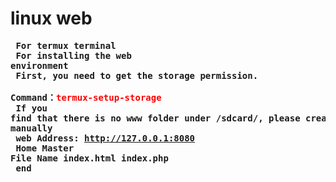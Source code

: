 # linux web
<strong><pre>
For termux terminal<br>
For installing the web environment<br>
First, you need to get the storage permission.<br>
Command：<font color="#ff000000">termux-setup-storage</font><br>
If you find that there is no www folder under /sdcard/, please create it manually<br>
web Address: http://127.0.0.1:8080<br>
Home Master File Name index.html index.php<br>
end<br>
</pre></strong>
